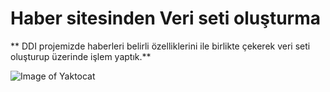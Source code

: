 # Haber sitesinden Veri seti oluşturma
** DDI projemizde haberleri belirli özelliklerini ile birlikte çekerek veri seti oluşturup üzerinde işlem yaptık.**



![Image of Yaktocat](https://octodex.github.com/images/yaktocat.png)



